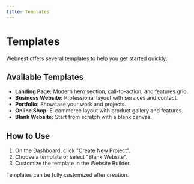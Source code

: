 ```yaml
---
title: Templates
---
```


# Templates

Webnest offers several templates to help you get started quickly:

## Available Templates

- **Landing Page:** Modern hero section, call-to-action, and features grid.
- **Business Website:** Professional layout with services and contact.
- **Portfolio:** Showcase your work and projects.
- **Online Shop:** E-commerce layout with product gallery and features.
- **Blank Website:** Start from scratch with a blank canvas.

## How to Use

1. On the Dashboard, click "Create New Project".
2. Choose a template or select "Blank Website".
3. Customize the template in the Website Builder.

Templates can be fully customized after creation. 